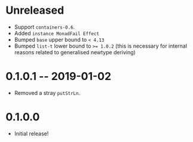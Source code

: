 # Unreleased

* Support `containers-0.6`.
* Added `instance MonadFail Effect`
* Bumped `base` upper bound to `< 4.13`
* Bumped `list-t` lower bound to `>= 1.0.2` (this is necessary for internal
  reasons related to generalised newtype deriving)

# 0.1.0.1 -- 2019-01-02

* Removed a stray `putStrLn`.

# 0.1.0.0

* Initial release!

